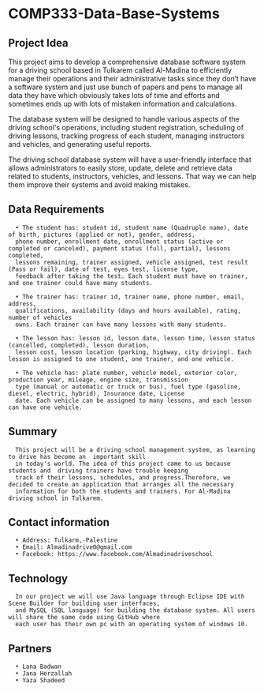 # COMP333-Data-Base-Systems

## Project Idea 

This project aims to develop a comprehensive database software system for a driving school based in Tulkarem called Al-Madina
to efficiently manage their operations and their administrative tasks since they don’t have a software system and just use bunch
of papers and pens to manage all data they have which obviously takes lots of time and efforts and sometimes ends up with lots of 
mistaken information and calculations.

The database system will be designed to handle various aspects of the driving school's operations, including student registration,
scheduling of driving lessons, tracking progress of each student, managing instructors and vehicles, and generating useful reports.

The driving school database system will have a user-friendly interface that allows administrators to easily store, update, delete
and retrieve data related to students, instructors, vehicles, and lessons. That way we can help them improve their systems and avoid
making mistakes. 



## Data Requirements

      • The student has: student id, student name (Quadruple name), date of birth, pictures (applied or not), gender, address,
      phone number, enrollment date, enrollment status (active or completed or canceled), payment status (full, partial), lessons completed,
      lessons remaining, trainer assigned, vehicle assigned, test result (Pass or fail), date of test, eyes test, license type,
      feedback after taking the test. Each student must have on trainer, and one trainer could have many students.
      
      • The trainer has: trainer id, trainer name, phone number, email, address,
      qualifications, availability (days and hours available), rating, number of vehicles
      owns. Each trainer can have many lessons with many students.
      
      • The lesson has: lesson id, lesson date, lesson time, lesson status (cancelled, completed), lesson duration,
      lesson cost, lesson location (parking, highway, city driving). Each lesson is assigned to one student, one trainer, and one vehicle.
      
      • The vehicle has: plate number, vehicle model, exterior color, production year, mileage, engine size, transmission 
      type (manual or automatic or truck or bus), fuel type (gasoline, diesel, electric, hybrid), Insurance date, License 
      date. Each vehicle can be assigned to many lessons, and each lesson can have one vehicle.



## Summary
      
      This project will be a driving school management system, as learning to drive has become an  important skill 
      in today's world. The idea of this project came to us because students and  driving trainers have trouble keeping
      track of their lessons, schedules, and progress.Therefore, we decided to create an application that arranges all the necessary 
      information for both the students and trainers. For Al-Madina driving school in Tulkarem.

## Contact information

      •	Address: Tulkarm,-Palestine
      •	Email: Almadinadrive0@gmail.com
      •	Facebook: https://www.facebook.com/Almadinadriveschool


##  Technology

      In our project we will use Java language through Eclipse IDE with Scene Builder for building user interfaces,
      and MySQL (SQL language) for building the database system. All users will share the same code using GitHub where 
      each user has their own pc with an operating system of windows 10.

 ## Partners
      • Lana Badwan
      • Jana Herzallah
      • Yaza Shadeed


